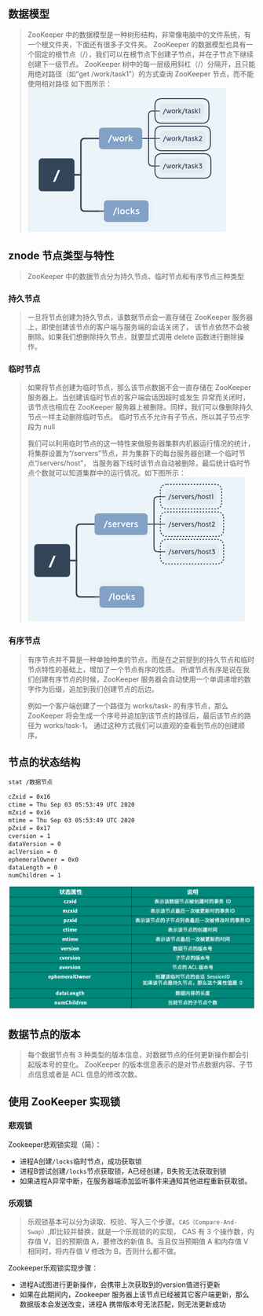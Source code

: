 ## 数据模型

> ZooKeeper 中的数据模型是一种树形结构，非常像电脑中的文件系统，有一个根文件夹，下面还有很多子文件夹。
> ZooKeeper 的数据模型也具有一个固定的根节点（/），我们可以在根节点下创建子节点，并在子节点下继续创建下一级节点。
> ZooKeeper 树中的每一层级用斜杠（/）分隔开，且只能用绝对路径（如“get /work/task1”）的方式查询 ZooKeeper 节点，而不能使用相对路径
> 如下图所示：
> ![数据模型](images/数据模型.png)
>

## znode 节点类型与特性

> ZooKeeper 中的数据节点分为持久节点、临时节点和有序节点三种类型

### 持久节点

> 一旦将节点创建为持久节点，该数据节点会一直存储在 ZooKeeper 服务器上，即使创建该节点的客户端与服务端的会话关闭了，
> 该节点依然不会被删除。如果我们想删除持久节点，就要显式调用 delete 函数进行删除操作。

### 临时节点

> 如果将节点创建为临时节点，那么该节点数据不会一直存储在 ZooKeeper 服务器上。当创建该临时节点的客户端会话因超时或发生
> 异常而关闭时，该节点也相应在 ZooKeeper 服务器上被删除。同样，我们可以像删除持久节点一样主动删除临时节点。
> 临时节点不允许有子节点，所以其子节点字段为 null
>
> 我们可以利用临时节点的这一特性来做服务器集群内机器运行情况的统计，将集群设置为“/servers”节点，并为集群下的每台服务器创建一个临时节点“/servers/host”，
> 当服务器下线时该节点自动被删除，最后统计临时节点个数就可以知道集群中的运行情况。如下图所示：
> ![临时节点](images/临时节点.png)

### 有序节点

> 有序节点并不算是一种单独种类的节点，而是在之前提到的持久节点和临时节点特性的基础上，增加了一个节点有序的性质。
> 所谓节点有序是说在我们创建有序节点的时候，ZooKeeper 服务器会自动使用一个单调递增的数字作为后缀，追加到我们创建节点的后边。
>
> 例如一个客户端创建了一个路径为 works/task- 的有序节点，那么 ZooKeeper 将会生成一个序号并追加到该节点的路径后，最后该节点的路径为 works/task-1。
> 通过这种方式我们可以直观的查看到节点的创建顺序。

## 节点的状态结构

```shell script
stat /数据节点
```

```shell script
cZxid = 0x16
ctime = Thu Sep 03 05:53:49 UTC 2020
mZxid = 0x16
mtime = Thu Sep 03 05:53:49 UTC 2020
pZxid = 0x17
cversion = 1
dataVersion = 0
aclVersion = 0
ephemeralOwner = 0x0
dataLength = 0
numChildren = 1
```

![节点的状态属性](images/节点的状态属性.png)


## 数据节点的版本

> 每个数据节点有 3 种类型的版本信息，对数据节点的任何更新操作都会引起版本号的变化。
> ZooKeeper 的版本信息表示的是对节点数据内容、子节点信息或者是 ACL 信息的修改次数。


## 使用 ZooKeeper 实现锁

### 悲观锁

Zookeeper悲观锁实现（简）：

* 进程A创建`/locks`临时节点，成功获取锁
* 进程B尝试创建`/locks`节点获取锁，A已经创建，B失败无法获取到锁
* 如果进程A异常中断，在服务器端添加监听事件来通知其他进程重新获取锁。

### 乐观锁

> 乐观锁基本可以分为读取、校验、写入三个步骤。`CAS（Compare-And-Swap）`,即比较并替换，就是一个乐观锁的的实现，
> CAS 有 3 个操作数，内存值 V，旧的预期值 A，要修改的新值 B。当且仅当预期值 A 和内存值 V 相同时，将内存值 V 修改为 B，否则什么都不做。

Zookeeper乐观锁实现步骤：

* 进程A试图进行更新操作，会携带上次获取到的version值进行更新
* 如果在此期间内，Zookeeper 服务器上该节点已经被其它客户端更新，那么数据版本会发送改变，进程A 携带版本号无法匹配，则无法更新成功
